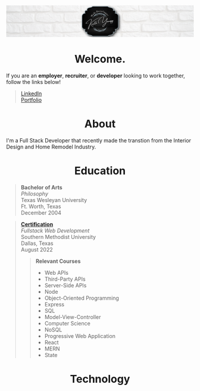 [![banner](assets/images/indeedbanner.png)](https://www.linkedin.com/in/keith-yanosy/)

<h1 style='text-align: center;'>
Welcome.
</h1>

If you are an **employer**, **recruiter**, or **developer** looking to work together, follow the links below!

> [LinkedIn](https://www.linkedin.com/in/keith-yanosy)  
> [Portfolio](https://keithpyanosy.vercel.app//)  

<h1 style='text-align: center;'>
About
</h1>

I'm a Full Stack Developer that recently made the transtion from the Interior Design and Home Remodel Industry.

<h1 style='text-align: center;'>
Education
</h1>

> **Bachelor of Arts**  
> *Philosophy*  
> Texas Wesleyan University  
> Ft. Worth, Texas  
> December 2004

> [**Certification**](https://www.credly.com/earner/earned/badge/37a5c1e8-7031-4e9b-a627-1a9f51067a12)  
> *Fullstack Web Development*  
> Southern Methodist University  
> Dallas, Texas  
> August 2022
> > **Relevant Courses**
> > - Web APIs
> > - Third-Party APIs
> > - Server-Side APIs
> > - Node
> > - Object-Oriented Programming
> > - Express
> > - SQL
> > - Model-View-Controller
> > - Computer Science
> > - NoSQL
> > - Progressive Web Application
> > - React
> > - MERN
> > - State

<h1 style='text-align: center;'>
Technology
</h1>